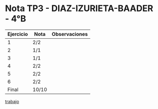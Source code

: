 # Nota TP3 - DIAZ-IZURIETA-BAADER - 4°B

| Ejercicio | Nota  | Observaciones |
| --------- | ----- | ------------- |
| 1         | 2/2   |               |
| 2         | 1/1   |               |
| 3         | 1/1   |               |
| 4         | 2/2   |               |
| 5         | 2/2   |               |
| 6         | 2/2   |               |
| Final     | 10/10 |               |

[trabajo](https://drive.google.com/file/d/1NbkxKD0-6GdMuSHJNWfznolrdZxlGHyK/view)
